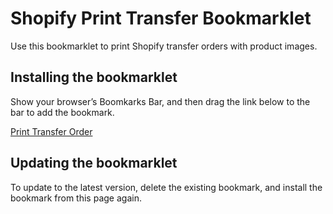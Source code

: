# Shopify Print Transfer Bookmarklet

Use this bookmarklet to print Shopify transfer orders with product images.

## Installing the bookmarklet

Show your browser’s Boomkarks Bar, and then drag the link below to the bar to
add the bookmark.

<a href="javascript:${COMPILED}">Print Transfer Order</a>

## Updating the bookmarklet

To update to the latest version, delete the existing bookmark, and install the
bookmark from this page again.
